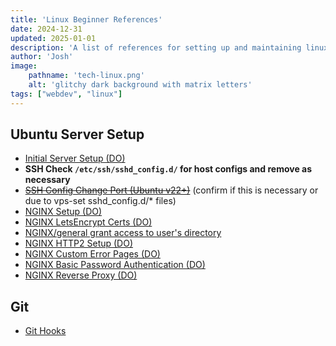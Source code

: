 ```yaml
---
title: 'Linux Beginner References'
date: 2024-12-31
updated: 2025-01-01
description: 'A list of references for setting up and maintaining linux servers'
author: 'Josh'
image:
    pathname: 'tech-linux.png'
    alt: 'glitchy dark background with matrix letters'
tags: ["webdev", "linux"]
---
```


## Ubuntu Server Setup
- [Initial Server Setup (DO)](https://www.digitalocean.com/community/tutorials/initial-server-setup-with-ubuntu)
- **SSH Check `/etc/ssh/sshd_config.d/` for host configs and remove as necessary**
- ~~[SSH Config Change Port (Ubuntu v22+)](https://askubuntu.com/questions/1439461/ssh-default-port-not-changing-ubuntu-22-10-and-later/1439482#1439482)~~ (confirm if this is necessary or due to vps-set sshd_config.d/* files)
- [NGINX Setup (DO)](https://www.digitalocean.com/community/tutorials/how-to-install-nginx-on-ubuntu-22-04)
- [NGINX LetsEncrypt Certs (DO)](https://www.digitalocean.com/community/tutorials/how-to-secure-nginx-with-let-s-encrypt-on-ubuntu-22-04)
- [NGINX/general grant access to user's directory](https://stackoverflow.com/a/25776092)
- [NGINX HTTP2 Setup (DO)](https://www.digitalocean.com/community/tutorials/how-to-set-up-nginx-with-http-2-support-on-ubuntu-22-04)
- [NGINX Custom Error Pages (DO)](https://www.digitalocean.com/community/tutorials/how-to-configure-nginx-to-use-custom-error-pages-on-ubuntu-22-04)
- [NGINX Basic Password Authentication (DO)](https://www.digitalocean.com/community/tutorials/how-to-set-up-password-authentication-with-nginx-on-ubuntu-22-04)
- [NGINX Reverse Proxy (DO)](https://www.digitalocean.com/community/tutorials/nginx-reverse-proxy-node-angular)

## Git
- [Git Hooks](https://www.digitalocean.com/community/tutorials/how-to-use-git-hooks-to-automate-development-and-deployment-tasks)
